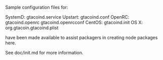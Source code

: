 Sample configuration files for:

SystemD: gtacoind.service
Upstart: gtacoind.conf
OpenRC:  gtacoind.openrc
         gtacoind.openrcconf
CentOS:  gtacoind.init
OS X:    org.gtacoin.gtacoind.plist

have been made available to assist packagers in creating node packages here.

See doc/init.md for more information.
